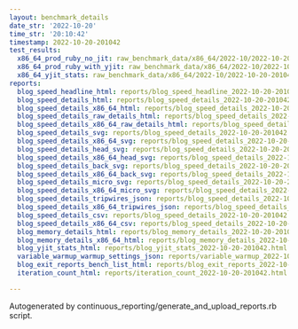 ```yaml
---
layout: benchmark_details
date_str: '2022-10-20'
time_str: '20:10:42'
timestamp: 2022-10-20-201042
test_results:
  x86_64_prod_ruby_no_jit: raw_benchmark_data/x86_64/2022-10/2022-10-20-201042_basic_benchmark_x86_64_prod_ruby_no_jit.json
  x86_64_prod_ruby_with_yjit: raw_benchmark_data/x86_64/2022-10/2022-10-20-201042_basic_benchmark_x86_64_prod_ruby_with_yjit.json
  x86_64_yjit_stats: raw_benchmark_data/x86_64/2022-10/2022-10-20-201042_basic_benchmark_x86_64_yjit_stats.json
reports:
  blog_speed_headline_html: reports/blog_speed_headline_2022-10-20-201042.html
  blog_speed_details_html: reports/blog_speed_details_2022-10-20-201042.html
  blog_speed_details_x86_64_html: reports/blog_speed_details_2022-10-20-201042.x86_64.html
  blog_speed_details_raw_details_html: reports/blog_speed_details_2022-10-20-201042.raw_details.html
  blog_speed_details_x86_64_raw_details_html: reports/blog_speed_details_2022-10-20-201042.x86_64.raw_details.html
  blog_speed_details_svg: reports/blog_speed_details_2022-10-20-201042.svg
  blog_speed_details_x86_64_svg: reports/blog_speed_details_2022-10-20-201042.x86_64.svg
  blog_speed_details_head_svg: reports/blog_speed_details_2022-10-20-201042.head.svg
  blog_speed_details_x86_64_head_svg: reports/blog_speed_details_2022-10-20-201042.x86_64.head.svg
  blog_speed_details_back_svg: reports/blog_speed_details_2022-10-20-201042.back.svg
  blog_speed_details_x86_64_back_svg: reports/blog_speed_details_2022-10-20-201042.x86_64.back.svg
  blog_speed_details_micro_svg: reports/blog_speed_details_2022-10-20-201042.micro.svg
  blog_speed_details_x86_64_micro_svg: reports/blog_speed_details_2022-10-20-201042.x86_64.micro.svg
  blog_speed_details_tripwires_json: reports/blog_speed_details_2022-10-20-201042.tripwires.json
  blog_speed_details_x86_64_tripwires_json: reports/blog_speed_details_2022-10-20-201042.x86_64.tripwires.json
  blog_speed_details_csv: reports/blog_speed_details_2022-10-20-201042.csv
  blog_speed_details_x86_64_csv: reports/blog_speed_details_2022-10-20-201042.x86_64.csv
  blog_memory_details_html: reports/blog_memory_details_2022-10-20-201042.html
  blog_memory_details_x86_64_html: reports/blog_memory_details_2022-10-20-201042.x86_64.html
  blog_yjit_stats_html: reports/blog_yjit_stats_2022-10-20-201042.html
  variable_warmup_warmup_settings_json: reports/variable_warmup_2022-10-20-201042.warmup_settings.json
  blog_exit_reports_bench_list_html: reports/blog_exit_reports_2022-10-20-201042.bench_list.html
  iteration_count_html: reports/iteration_count_2022-10-20-201042.html

---
```

Autogenerated by continuous_reporting/generate_and_upload_reports.rb script.

